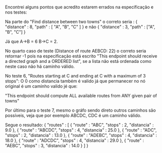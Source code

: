 Encontrei alguns pontos que acredito estarem errados na especificação e nos testes:

Na parte do "Find distance between two towns" o correto seria :
{
  "distance" : 8,
  "path" : [ "A", "B", "C" ]
}
e não 
{
  "distance" : 3,
  "path" : ["A", "B", "C"]
}

Já que A->B = 6
B->C = 2.

No quarto caso de teste (Distance of route AEBCD: 22) o correto seria retornar -1 pois
na especificação está escrito "This endpoint should receive a directed graph and a ORDERED list", 
se a lista não está ordenada como neste caso não há caminho válido. 

No teste 6, "Routes starting at C and ending at C with a maximum of 3 stops": 
O 0 como distancia também é valido já que permanecer no nó original é um caminho valido jé que:

"This endpoint should compute ALL available routes from ANY given pair of towns"

Por último para o teste 7, mesmo o gráfo sendo direto outros caminhos são possíveis, veja que por exemplo
ABCDC, CDC é um caminho válido.

Segue o resultado:
{
  "routes" : [ {
    "route" : "ABC",
    "stops" : 2,
    "distancia" : 9.0
  }, {
    "route" : "ABCDC",
    "stops" : 4,
    "distancia" : 25.0
  }, {
    "route" : "ADC",
    "stops" : 2,
    "distancia" : 13.0
  }, {
    "route" : "ADEBC",
    "stops" : 4,
    "distancia" : 18.0
  }, {
    "route" : "ADCDC",
    "stops" : 4,
    "distancia" : 29.0
  }, {
    "route" : "AEBC",
    "stops" : 3,
    "distancia" : 14.0
  } ]
}